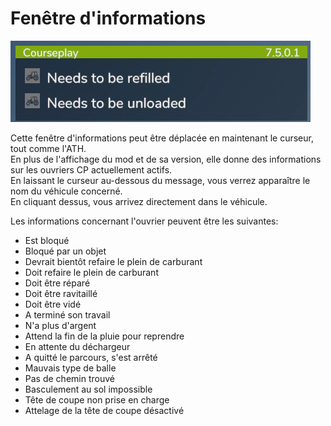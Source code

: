 # Fenêtre d'informations

![Image](../assets/images/infopanel_0_0_480_130.png)

  
Cette fenêtre d'informations peut être déplacée en maintenant le curseur, tout comme l'ATH.  
En plus de l'affichage du mod et de sa version, elle donne des informations sur les ouvriers CP actuellement actifs.  
En laissant le curseur au-dessous du message, vous verrez apparaître le nom du véhicule concerné.  
En cliquant dessus, vous arrivez directement dans le véhicule.  

  
Les informations concernant l'ouvrier peuvent être les suivantes:  
- Est bloqué  
- Bloqué par un objet  
- Devrait bientôt refaire le plein de carburant  
- Doit refaire le plein de carburant  
- Doit être réparé  
- Doit être ravitaillé  
- Doit être vidé  
- A terminé son travail  
- N'a plus d'argent  
- Attend la fin de la pluie pour reprendre  
- En attente du déchargeur   
- A quitté le parcours, s'est arrêté   
- Mauvais type de balle   
- Pas de chemin trouvé   
- Basculement au sol impossible   
- Tête de coupe non prise en charge   
- Attelage de la tête de coupe désactivé  

